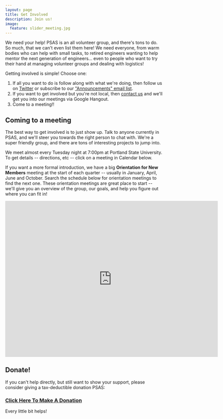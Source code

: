 ```yaml
---
layout: page
title: Get Involved
description: Join us!
image:
  feature: slider_meeting.jpg
---
```


We need your help! PSAS is an all volunteer group, and there's tons to do. So much, that we can't even list them here! We need everyone, from warm bodies who can help with small tasks, to retired engineers wanting to help mentor the next generation of engineers... even to people who want to try their hand at managing volunteer groups and dealing with logistics! 

Getting involved is simple! Choose one:

1. If all you want to do is follow along with what we're doing, then follow us on [Twitter](https://twitter.com/pdxaerospace) or subscribe to our ["Announcements" email list](http://lists.psas.pdx.edu/mailman/listinfo/psas-announce).
2. If you want to get involved but you're not local, then [contact us](/about) and we'll get you into our meetings via Google Hangout.
3. Come to a meeting!! 

## Coming to a meeting

The best way to get involved is to just show up. Talk to anyone currently in PSAS, and we'll steer you towards the right person to chat with. We're a super friendly group, and there are tons of interesting projects to jump into.

We meet almost every Tuesday night at 7:00pm at Portland State University. To get details -- directions, etc -- click on a meeting in Calendar below.

If you want a more formal introduction, we have a big **Orientation for New Members** meeting at the start of each quarter -- usually in January, April, June and October. Search the schedule below for orientation meetings to find the next one. These orientation meetings are great place to start -- we'll give you an overview of the group, our goals, and help you figure out where you can fit in!

<iframe src="https://www.google.com/calendar/embed?showTitle=0&amp;showCalendars=0&amp;height=500&amp;wkst=1&amp;bgcolor=%23FFFFFF&amp;src=psas.rockets%40gmail.com&amp;color=%23182C57&amp;ctz=America%2FLos_Angeles" style=" border-width:0 " width="680" height="500" frameborder="0" scrolling="no"></iframe>

## Donate!

If you can't help directly, but still want to show your support, please consider giving a tax-deductible donation PSAS:

### [Click Here To Make A Donation](https://cconn.foundation.pdx.edu/ccon/new_gift.do?action=newGift&giving_page_id=7&site=giving)

Every little bit helps!
